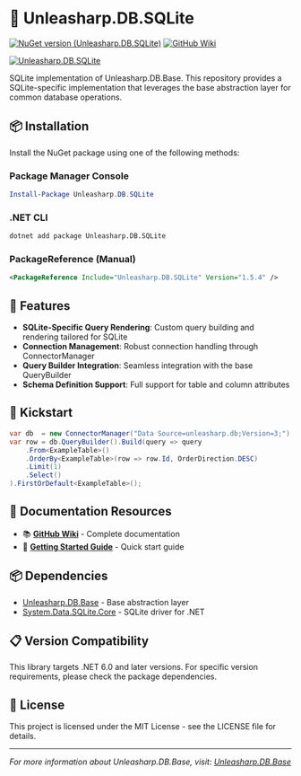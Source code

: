 ﻿# 💾 Unleasharp.DB.SQLite

[![NuGet version (Unleasharp.DB.SQLite)](https://img.shields.io/nuget/v/Unleasharp.DB.SQLite.svg?style=flat-square)](https://www.nuget.org/packages/Unleasharp.DB.SQLite/)
[![GitHub Wiki](https://img.shields.io/badge/Wiki-Documentation-blue)](https://github.com/TraberSoftware/Unleasharp.DB.Base/wiki)

[![Unleasharp.DB.SQLite](https://socialify.git.ci/TraberSoftware/Unleasharp.DB.SQLite/image?description=1&font=Inter&logo=https%3A%2F%2Fraw.githubusercontent.com%2FTraberSoftware%2FUnleasharp%2Frefs%2Fheads%2Fmain%2Fassets%2Flogo-small.png&name=1&owner=1&pattern=Circuit+Board&theme=Light)](https://github.com/TraberSoftware/Unleasharp.DB.SQLite)

SQLite implementation of Unleasharp.DB.Base. This repository provides a SQLite-specific implementation that leverages the base abstraction layer for common database operations.

## 📦 Installation

Install the NuGet package using one of the following methods:

### Package Manager Console
```powershell
Install-Package Unleasharp.DB.SQLite
```

### .NET CLI
```bash
dotnet add package Unleasharp.DB.SQLite
```

### PackageReference (Manual)
```xml
<PackageReference Include="Unleasharp.DB.SQLite" Version="1.5.4" />
```

## 🎯 Features

- **SQLite-Specific Query Rendering**: Custom query building and rendering tailored for SQLite
- **Connection Management**: Robust connection handling through ConnectorManager
- **Query Builder Integration**: Seamless integration with the base QueryBuilder
- **Schema Definition Support**: Full support for table and column attributes

## 🚀 Kickstart
```csharp
var db  = new ConnectorManager("Data Source=unleasharp.db;Version=3;")
var row = db.QueryBuilder().Build(query => query
    .From<ExampleTable>()
    .OrderBy<ExampleTable>(row => row.Id, OrderDirection.DESC)
    .Limit(1)
    .Select()
).FirstOrDefault<ExampleTable>();
```

## 📖 Documentation Resources

- 📚 **[GitHub Wiki](https://github.com/TraberSoftware/Unleasharp.DB.Base/wiki/1.-Home)** - Complete documentation
- 🎯 **[Getting Started Guide](https://github.com/TraberSoftware/Unleasharp.DB.Base/wiki/2.-Getting-Started)** - Quick start guide

## 📦 Dependencies

- [Unleasharp.DB.Base](https://github.com/TraberSoftware/Unleasharp.DB.Base) - Base abstraction layer
- [System.Data.SQLite.Core](https://system.data.sqlite.org/home/doc/trunk/www/index.md) - SQLite driver for .NET

## 📋 Version Compatibility

This library targets .NET 6.0 and later versions. For specific version requirements, please check the package dependencies.

## 📄 License

This project is licensed under the MIT License - see the LICENSE file for details.

---

*For more information about Unleasharp.DB.Base, visit: [Unleasharp.DB.Base](https://github.com/TraberSoftware/Unleasharp.DB.Base)*